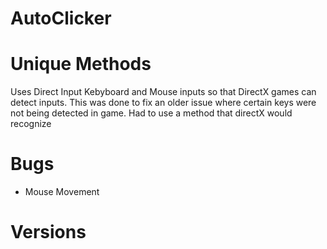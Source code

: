 # AutoClicker

# Unique Methods
Uses Direct Input Kebyboard and Mouse inputs so that DirectX games can detect inputs. This was done to fix an older issue where certain keys were not being detected in game.
Had to use a method that directX would recognize

# Bugs
* Mouse Movement
# Versions

